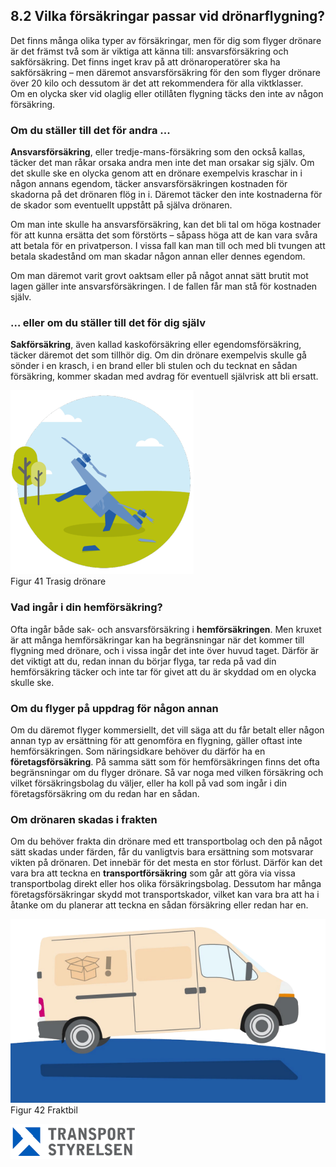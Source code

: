 ## 8.2 Vilka försäkringar passar vid drönarflygning?

Det finns många olika typer av försäkringar, men för dig som flyger drönare är det främst två som är viktiga att känna till: ansvarsförsäkring och sakförsäkring. Det finns inget krav på att drönaroperatörer ska ha sakförsäkring – men däremot ansvarsförsäkring för den som flyger drönare över 20 kilo och dessutom är det att rekommendera för alla viktklasser.  
Om en olycka sker vid olaglig eller otillåten flygning täcks den inte av någon försäkring.

### Om du ställer till det för andra ...

**Ansvarsförsäkring**, eller tredje-mans-försäkring som den också kallas, täcker det man råkar orsaka andra men inte det man orsakar sig själv. Om det skulle ske en olycka genom att en drönare exempelvis kraschar in i någon annans egendom, täcker ansvarsförsäkringen kostnaden för skadorna på det drönaren flög in i. Däremot täcker den inte kostnaderna för de skador som eventuellt uppstått på själva drönaren.

Om man inte skulle ha ansvarsförsäkring, kan det bli tal om höga kostnader för att kunna ersätta det som förstörts – såpass höga att de kan vara svåra att betala för en privatperson. I vissa fall kan man till och med bli tvungen att betala skadestånd om man skadar någon annan eller dennes egendom.

Om man däremot varit grovt oaktsam eller på något annat sätt brutit mot lagen gäller inte ansvarsförsäkringen. I de fallen får man stå för kostnaden själv.

### … eller om du ställer till det för dig själv

**Sakförsäkring**, även kallad kaskoförsäkring eller egendomsförsäkring, täcker däremot det som tillhör dig. Om din drönare exempelvis skulle gå sönder i en krasch, i en brand eller bli stulen och du tecknat en sådan försäkring, kommer skadan med avdrag för eventuell självrisk att bli ersatt.

![Figur 41 Trasig drönare](./A1A3_SE-sv/Figur_041.png)  
Figur 41 Trasig drönare

### Vad ingår i din hemförsäkring?

Ofta ingår både sak- och ansvarsförsäkring i **hemförsäkringen**. Men kruxet är att många hemförsäkringar kan ha begränsningar när det kommer till flygning med drönare, och i vissa ingår det inte över huvud taget. Därför är det viktigt att du, redan innan du börjar flyga, tar reda på vad din hemförsäkring täcker och inte tar för givet att du är skyddad om en olycka skulle ske.

### Om du flyger på uppdrag för någon annan

Om du däremot flyger kommersiellt, det vill säga att du får betalt eller någon annan typ av ersättning för att genomföra en flygning, gäller oftast inte hemförsäkringen. Som näringsidkare behöver du därför ha en **företagsförsäkring**. På samma sätt som för hemförsäkringen finns det ofta begränsningar om du flyger drönare. Så var noga med vilken försäkring och vilket försäkringsbolag du väljer, eller ha koll på vad som ingår i din företagsförsäkring om du redan har en sådan.

### Om drönaren skadas i frakten

Om du behöver frakta din drönare med ett transportbolag och den på något sätt skadas under färden, får du vanligtvis bara ersättning som motsvarar vikten på drönaren. Det innebär för det mesta en stor förlust. Därför kan det vara bra att teckna en **transportförsäkring** som går att göra via vissa transportbolag direkt eller hos olika försäkringsbolag. Dessutom har många företagsförsäkringar skydd mot transportskador, vilket kan vara bra att ha i åtanke om du planerar att teckna en sådan försäkring eller redan har en.

![Figur 42 Fraktbil](./A1A3_SE-sv/Figur_042.png)  
Figur 42 Fraktbil

![Transport Styrelsen](./images/Logga.png)  
